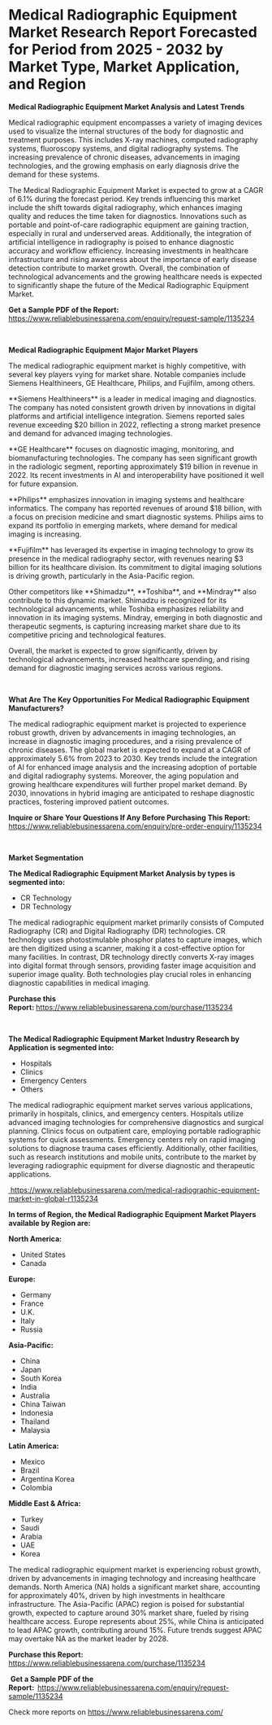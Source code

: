 <p><h1>Medical Radiographic Equipment Market Research Report Forecasted for Period from 2025 -  2032 by Market Type, Market Application, and Region</h1></p><p><strong>Medical Radiographic Equipment Market Analysis and Latest Trends</strong></p>
<p><p>Medical radiographic equipment encompasses a variety of imaging devices used to visualize the internal structures of the body for diagnostic and treatment purposes. This includes X-ray machines, computed radiography systems, fluoroscopy systems, and digital radiography systems. The increasing prevalence of chronic diseases, advancements in imaging technologies, and the growing emphasis on early diagnosis drive the demand for these systems.</p><p>The Medical Radiographic Equipment Market is expected to grow at a CAGR of 6.1% during the forecast period. Key trends influencing this market include the shift towards digital radiography, which enhances imaging quality and reduces the time taken for diagnostics. Innovations such as portable and point-of-care radiographic equipment are gaining traction, especially in rural and underserved areas. Additionally, the integration of artificial intelligence in radiography is poised to enhance diagnostic accuracy and workflow efficiency. Increasing investments in healthcare infrastructure and rising awareness about the importance of early disease detection contribute to market growth. Overall, the combination of technological advancements and the growing healthcare needs is expected to significantly shape the future of the Medical Radiographic Equipment Market.</p></p>
<p><strong>Get a Sample PDF of the Report:&nbsp;</strong> <a href="https://www.reliablebusinessarena.com/enquiry/request-sample/1135234?utm_campaign=3163&utm_medium=2&utm_source=Github&utm_content=ia&utm_term=25032025&utm_id=medical-radiographic-equipment">https://www.reliablebusinessarena.com/enquiry/request-sample/1135234</a></p>
<p>&nbsp;</p>
<p><strong>Medical Radiographic Equipment Major Market Players</strong></p>
<p><p>The medical radiographic equipment market is highly competitive, with several key players vying for market share. Notable companies include Siemens Healthineers, GE Healthcare, Philips, and Fujifilm, among others.</p><p>**Siemens Healthineers** is a leader in medical imaging and diagnostics. The company has noted consistent growth driven by innovations in digital platforms and artificial intelligence integration. Siemens reported sales revenue exceeding $20 billion in 2022, reflecting a strong market presence and demand for advanced imaging technologies.</p><p>**GE Healthcare** focuses on diagnostic imaging, monitoring, and biomanufacturing technologies. The company has seen significant growth in the radiologic segment, reporting approximately $19 billion in revenue in 2022. Its recent investments in AI and interoperability have positioned it well for future expansion.</p><p>**Philips** emphasizes innovation in imaging systems and healthcare informatics. The company has reported revenues of around $18 billion, with a focus on precision medicine and smart diagnostic systems. Philips aims to expand its portfolio in emerging markets, where demand for medical imaging is increasing.</p><p>**Fujifilm** has leveraged its expertise in imaging technology to grow its presence in the medical radiography sector, with revenues nearing $3 billion for its healthcare division. Its commitment to digital imaging solutions is driving growth, particularly in the Asia-Pacific region.</p><p>Other competitors like **Shimadzu**, **Toshiba**, and **Mindray** also contribute to this dynamic market. Shimadzu is recognized for its technological advancements, while Toshiba emphasizes reliability and innovation in its imaging systems. Mindray, emerging in both diagnostic and therapeutic segments, is capturing increasing market share due to its competitive pricing and technological features.</p><p>Overall, the market is expected to grow significantly, driven by technological advancements, increased healthcare spending, and rising demand for diagnostic imaging services across various regions.</p></p>
<p>&nbsp;</p>
<p><strong>What Are The Key Opportunities For Medical Radiographic Equipment Manufacturers?</strong></p>
<p><p>The medical radiographic equipment market is projected to experience robust growth, driven by advancements in imaging technologies, an increase in diagnostic imaging procedures, and a rising prevalence of chronic diseases. The global market is expected to expand at a CAGR of approximately 5.6% from 2023 to 2030. Key trends include the integration of AI for enhanced image analysis and the increasing adoption of portable and digital radiography systems. Moreover, the aging population and growing healthcare expenditures will further propel market demand. By 2030, innovations in hybrid imaging are anticipated to reshape diagnostic practices, fostering improved patient outcomes.</p></p>
<p><strong>Inquire or Share Your Questions If Any Before Purchasing This Report:</strong> <a href="https://www.reliablebusinessarena.com/enquiry/pre-order-enquiry/1135234?utm_campaign=3163&utm_medium=2&utm_source=Github&utm_content=ia&utm_term=25032025&utm_id=medical-radiographic-equipment">https://www.reliablebusinessarena.com/enquiry/pre-order-enquiry/1135234</a></p>
<p>&nbsp;</p>
<p><strong>Market Segmentation</strong></p>
<p><strong>The Medical Radiographic Equipment Market Analysis by types is segmented into:</strong></p>
<p><ul><li>CR Technology</li><li>DR Technology</li></ul></p>
<p><p>The medical radiographic equipment market primarily consists of Computed Radiography (CR) and Digital Radiography (DR) technologies. CR technology uses photostimulable phosphor plates to capture images, which are then digitized using a scanner, making it a cost-effective option for many facilities. In contrast, DR technology directly converts X-ray images into digital format through sensors, providing faster image acquisition and superior image quality. Both technologies play crucial roles in enhancing diagnostic capabilities in medical imaging.</p></p>
<p><strong>Purchase this Report:&nbsp;</strong><a href="https://www.reliablebusinessarena.com/purchase/1135234?utm_campaign=3163&utm_medium=2&utm_source=Github&utm_content=ia&utm_term=25032025&utm_id=medical-radiographic-equipment">https://www.reliablebusinessarena.com/purchase/1135234</a></p>
<p>&nbsp;</p>
<p><strong>The Medical Radiographic Equipment Market Industry Research by Application is segmented into:</strong></p>
<p><ul><li>Hospitals</li><li>Clinics</li><li>Emergency Centers</li><li>Others</li></ul></p>
<p><p>The medical radiographic equipment market serves various applications, primarily in hospitals, clinics, and emergency centers. Hospitals utilize advanced imaging technologies for comprehensive diagnostics and surgical planning. Clinics focus on outpatient care, employing portable radiographic systems for quick assessments. Emergency centers rely on rapid imaging solutions to diagnose trauma cases efficiently. Additionally, other facilities, such as research institutions and mobile units, contribute to the market by leveraging radiographic equipment for diverse diagnostic and therapeutic applications.</p></p>
<p><a href="https://www.reliablebusinessarena.com/medical-radiographic-equipment-market-in-global-r1135234?utm_campaign=3163&utm_medium=2&utm_source=Github&utm_content=ia&utm_term=25032025&utm_id=medical-radiographic-equipment">&nbsp;https://www.reliablebusinessarena.com/medical-radiographic-equipment-market-in-global-r1135234</a></p>
<p><strong>In terms of Region, the Medical Radiographic Equipment Market Players available by Region are:</strong></p>
<p>
    <p> <strong> North America: </strong>
        <ul>
            <li>United States</li>
            <li>Canada</li>
        </ul>
        </p> 
    <p> <strong> Europe: </strong>
        <ul>
            <li>Germany</li>
            <li>France</li>
            <li>U.K.</li>
            <li>Italy</li>
            <li>Russia</li>
        </ul>
        </p> 
    <p> <strong> Asia-Pacific: </strong>
        <ul>
            <li>China</li>
            <li>Japan</li>
            <li>South Korea</li>
            <li>India</li>
            <li>Australia</li>
            <li>China Taiwan</li>
            <li>Indonesia</li>
            <li>Thailand</li>
            <li>Malaysia</li>
        </ul>
        </p> 
    <p> <strong> Latin America: </strong>
        <ul>
            <li>Mexico</li>
            <li>Brazil</li>
            <li>Argentina Korea</li>
            <li>Colombia</li>
        </ul>
        </p> 
    <p> <strong> Middle East & Africa: </strong>
        <ul>
            <li>Turkey</li>
            <li>Saudi</li>
            <li>Arabia</li>
            <li>UAE</li>
            <li>Korea</li>
        </ul>
    </p>
    </p>
<p><p>The medical radiographic equipment market is experiencing robust growth, driven by advancements in imaging technology and increasing healthcare demands. North America (NA) holds a significant market share, accounting for approximately 40%, driven by high investments in healthcare infrastructure. The Asia-Pacific (APAC) region is poised for substantial growth, expected to capture around 30% market share, fueled by rising healthcare access. Europe represents about 25%, while China is anticipated to lead APAC growth, contributing around 15%. Future trends suggest APAC may overtake NA as the market leader by 2028.</p></p>
<p><strong>Purchase this Report: </strong><a href="https://www.reliablebusinessarena.com/purchase/1135234?utm_campaign=3163&utm_medium=2&utm_source=Github&utm_content=ia&utm_term=25032025&utm_id=medical-radiographic-equipment">https://www.reliablebusinessarena.com/purchase/1135234</a></p>
<p>&nbsp;<strong>Get a Sample PDF of the Report:&nbsp;&nbsp;</strong><a href="https://www.reliablebusinessarena.com/enquiry/request-sample/1135234?utm_campaign=3163&utm_medium=2&utm_source=Github&utm_content=ia&utm_term=25032025&utm_id=medical-radiographic-equipment">https://www.reliablebusinessarena.com/enquiry/request-sample/1135234</a></p>
<p><strong></strong></p>
<p>Check more reports on <a href="https://www.reliablebusinessarena.com/?utm_campaign=3163&utm_medium=2&utm_source=Github&utm_content=ia&utm_term=25032025&utm_id=medical-radiographic-equipment">https://www.reliablebusinessarena.com/</a></p>